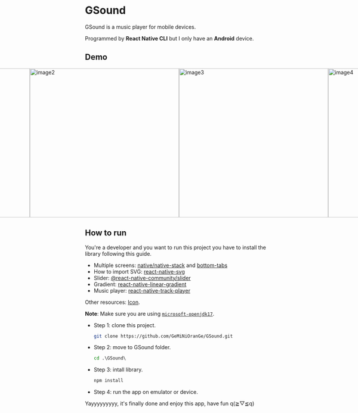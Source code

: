 # GSound

GSound is a music player for mobile devices.

Programmed by **React Native CLI** but I only have an **Android** device.

## Demo

<div style="display: flex; flex-direction: row; justify-content: center;">
  <img style="height: 400px;" src="https://github.com/GeMiNiOranGe/GSound/blob/demo/image/image1.jpg" alt="image1">
  <img style="height: 400px;" src="https://github.com/GeMiNiOranGe/GSound/blob/demo/image/image2.jpg" alt="image2">
  <img style="height: 400px;" src="https://github.com/GeMiNiOranGe/GSound/blob/demo/image/image3.jpg" alt="image3">
  <img style="height: 400px;" src="https://github.com/GeMiNiOranGe/GSound/blob/demo/image/image4.jpg" alt="image4">
</div>

## How to run

You're a developer and you want to run this project you have to install the library following this guide.

- Multiple screens: [native/native-stack](https://reactnavigation.org/docs/getting-started/) and [bottom-tabs](https://reactnavigation.org/docs/tab-based-navigation/)
- How to import SVG: [react-native-svg](https://github.com/software-mansion/react-native-svg)
- Slider: [@react-native-community/slider](https://github.com/callstack/react-native-slider)
- Gradient: [react-native-linear-gradient](https://github.com/react-native-linear-gradient/react-native-linear-gradient)
- Music player: [react-native-track-player](https://react-native-track-player.js.org/docs/basics/installation)

Other resources: [Icon](https://iconoir.com/).

**Note**: Make sure you are using [`microsoft-openjdk17`](https://reactnative.dev/docs/environment-setup?guide=native&platform=android&os=windows).

- Step 1: clone this project.
  ```bash
  git clone https://github.com/GeMiNiOranGe/GSound.git
  ```
- Step 2: move to GSound folder.
  ```cmd
  cd .\GSound\
  ```
- Step 3: intall library.
  ```cmd
  npm install
  ```
- Step 4: run the app on emulator or device.

Yayyyyyyyyy, it's finally done and enjoy this app, have fun q(≧▽≦q)
